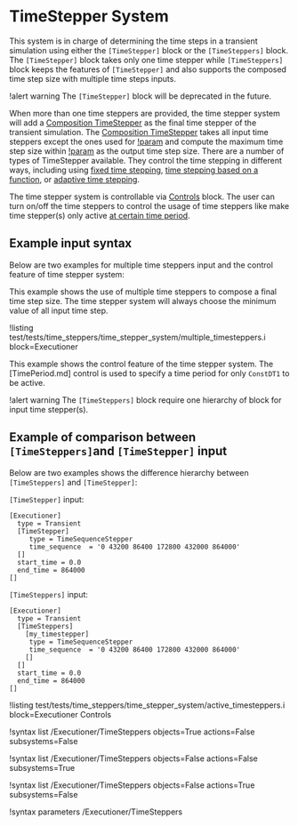 # TimeStepper System

This system is in charge of determining the time steps in a transient simulation using either the `[TimeStepper]` block or the `[TimeSteppers]` block. The `[TimeStepper]` block takes only one time stepper while `[TimeSteppers]` block keeps the features of `[TimeStepper]` and also supports the composed time step size with multiple time steps inputs.

!alert warning
The `[TimeStepper]` block will be deprecated in the future.

When more than one time steppers are provided, the time stepper system will add a [Composition TimeStepper](timesteppers/CompositionDT.md) as the final time stepper of the transient simulation. The [Composition TimeStepper](timesteppers/CompositionDT.md) takes all input time steppers except the ones used for [!param](/Executioner/TimeSteppers/lower_bound) and compute the maximum time step size within [!param](/Executioner/TimeSteppers/lower_bound) as the output time step size. There are a number of types of TimeStepper available. They control the time stepping in different ways, including using [fixed time stepping](ConstantDT.md), [time stepping based on a function](FunctionDT.md), or [adaptive time stepping](IterationAdaptiveDT.md).

The time stepper system is controllable via [Controls](syntax/Controls/index.md) block. The user can turn on/off the time steppers to control the usage of time steppers like make time stepper(s) only active [at certain time period](TimePeriod.md).

## Example input syntax

Below are two examples for multiple time steppers input and the control feature of time stepper system:

This example shows the use of multiple time steppers to compose a final time step size. The time stepper system will always choose the minimum value of all input time step.

!listing test/tests/time_steppers/time_stepper_system/multiple_timesteppers.i block=Executioner

This example shows the control feature of the time stepper system. The [TimePeriod.md] control is used to specify a time period for only `ConstDT1` to be active.

!alert warning
The `[TimeSteppers]` block require one hierarchy of block for input time stepper(s).

## Example of comparison between `[TimeSteppers]`and `[TimeStepper]` input

Below are two examples shows the difference hierarchy between `[TimeSteppers]` and `[TimeStepper]`:

`[TimeStepper]` input:
```
[Executioner]
  type = Transient
  [TimeStepper]
     type = TimeSequenceStepper
     time_sequence  = '0 43200 86400 172800 432000 864000'
  []
  start_time = 0.0
  end_time = 864000
[]
```
`[TimeSteppers]` input:
```
[Executioner]
  type = Transient
  [TimeSteppers]
    [my_timestepper]
     type = TimeSequenceStepper
     time_sequence  = '0 43200 86400 172800 432000 864000'
    []
  []
  start_time = 0.0
  end_time = 864000
[]
```

!listing test/tests/time_steppers/time_stepper_system/active_timesteppers.i  block=Executioner Controls

!syntax list /Executioner/TimeSteppers objects=True actions=False subsystems=False

!syntax list /Executioner/TimeSteppers objects=False actions=False subsystems=True

!syntax list /Executioner/TimeSteppers objects=False actions=True subsystems=False

!syntax parameters /Executioner/TimeSteppers
